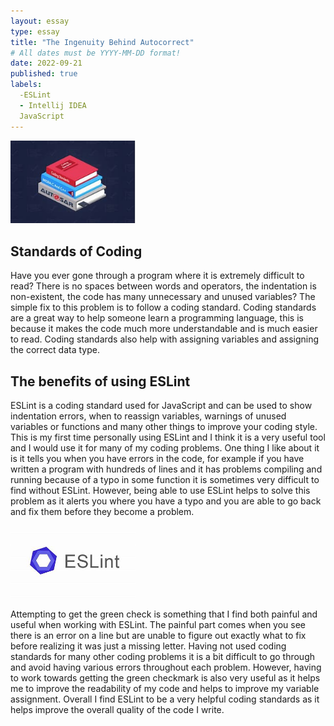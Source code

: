```yaml
---
layout: essay
type: essay
title: "The Ingenuity Behind Autocorrect"
# All dates must be YYYY-MM-DD format!
date: 2022-09-21
published: true
labels:
  -ESLint
  - Intellij IDEA
  JavaScript
---
```


<img width="200px" class="rounded float-start pe-4" src="../img/CodingStandards/book.jpg">

## Standards of Coding
Have you ever gone through a program where it is extremely difficult to read? There is no spaces between words and operators, the indentation is non-existent, the code has many unnecessary and unused variables? The simple fix to this problem is to follow a coding standard. Coding standards are a great way to help someone learn a programming language, this is because it makes the code much more understandable and is much easier to read. Coding standards also help with assigning variables and assigning the correct data type.

## The benefits of using ESLint
ESLint is a coding standard used for JavaScript and can be used to show indentation errors, when to reassign variables, warnings of unused variables or functions and many other things to improve your coding style. This is my first time personally using ESLint and I think it is a very useful tool and I would use it for many of my coding problems. One thing I like about it is it tells you when you have errors in the code, for example if you have written a program with hundreds of lines and it has problems compiling and running because of a typo in some function it is sometimes very difficult to find without ESLint. However, being able to use ESLint helps to solve this problem as it alerts you where you have a typo and you are able to go back and fix them before they become a problem. 

<img width="200px" class="rounded float-start pe-4" src="../img/CodingStandards/ESLint.jpg">

Attempting to get the green check is something that I find both painful and useful when working with ESLint. The painful part comes when you see there is an error on a line but are unable to figure out exactly what to fix before realizing it was just a missing letter. Having not used coding standards for many other coding problems it is a bit difficult to go through and avoid having various errors throughout each problem. However, having to work towards getting the green checkmark is also very useful as it helps me to improve the readability of my code and helps to improve my variable assignment. Overall I find ESLint to be a very helpful coding standards as it helps improve the overall quality of the code I write.
